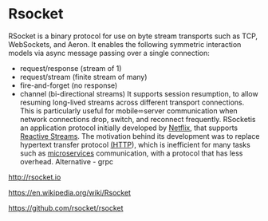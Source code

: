 # Rsocket

RSocket is a binary protocol for use on byte stream transports such as TCP, WebSockets, and Aeron.
It enables the following symmetric interaction models via async message passing over a single connection:

- request/response (stream of 1)
- request/stream (finite stream of many)
- fire-and-forget (no response)
- channel (bi-directional streams)
It supports session resumption, to allow resuming long-lived streams across different transport connections. This is particularly useful for mobile⬄server communication when network connections drop, switch, and reconnect frequently.
RSocketis an application protocol initially developed by [Netflix](https://en.wikipedia.org/wiki/Netflix), that supports [Reactive Streams](https://en.wikipedia.org/wiki/Reactive_Streams). The motivation behind its development was to replace hypertext transfer protocol [(HTTP](https://en.wikipedia.org/wiki/HTTP)), which is inefficient for many tasks such as [microservices](https://en.wikipedia.org/wiki/Microservice) communication, with a protocol that has less overhead.
Alternative - grpc

http://rsocket.io

https://en.wikipedia.org/wiki/Rsocket

https://github.com/rsocket/rsocket
